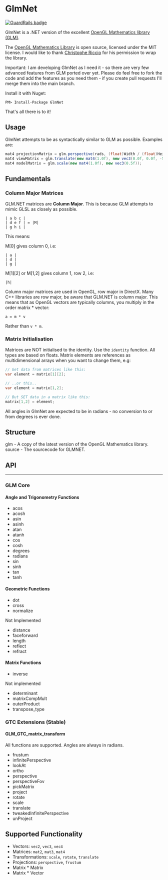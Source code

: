 GlmNet
======

[![GuardRails badge](https://badges.production.guardrails.io/dwmkerr/glmnet.svg)](https://www.guardrails.io)

GlmNet is a .NET version of the excellent [OpenGL Mathematics library (GLM)](http://glm.g-truc.net/).

The [OpenGL Mathematics Library](http://glm.g-truc.net/) is open source, licensed under the MIT license. I would like to thank [Christophe Riccio](http://www.g-truc.net/) for his permission to wrap the library.

Important: I am developing GlmNet as I need it - so there are very few advanced features from GLM ported over yet. Please do feel free to fork the code and add the features as you need them - if you create pull requests I'll merge them into the main branch.

Install it with Nuget:

````
PM> Install-Package GlmNet
````

That's all there is to it!

Usage
-----

GlmNet attempts to be as syntactically similar to GLM as possible. Examples are:

````csharp
mat4 projectionMatrix = glm.perspective(rads, (float)Width / (float)Height, 0.1f, 100.0f);
mat4 viewMatrix = glm.translate(new mat4(1.0f), new vec3(0.0f, 0.0f, -5.0f));
mat4 modelMatrix = glm.scale(new mat4(1.0f), new vec3(0.5f));
````

Fundamentals
------------

### Column Major Matrices

GLM.NET matrices are **Column Major**. This is because GLM attempts to mimic GLSL as closely as possible.

    | a b c |
    | d e f | = |M|
    | g h i |

This means:

M[0] gives column 0, i.e:

    | a |
    | d |
    | g |

M[1][2] or M[1,2] gives column 1, row 2, i.e:

    |h|

Column major matrices are used in OpenGL, row major in DirectX. Many C++ libraries are row major,
be aware that GLM.NET is column major. This means that as OpenGL vectors are typically columns, 
you multiply in the order matrix * vector:

    a = m * v

Rather than `v * m`.

### Matrix Initialisation

Matrices are NOT initialised to the identity. Use the `identity` function.
All types are based on floats.
Matrix elements are references as multidimensional arrays when you want to change them, e.g:

```cs
// Get data from matrices like this:
var element = matrix[1][2];

// ..or this..
var element = matrix[1,2];

// But SET data in a matrix like this:
matrix[1,2] = element;
```

All angles in GlmNet are expected to be in radians - no conversion to or from degrees is ever done.


Structure
---------

glm - A copy of the latest version of the OpenGL Mathematics library.
source - The sourcecode for GLMNET.

## API
---

### GLM Core

#### Angle and Trigonometry Functions

 * acos
 * acosh
 * asin
 * asinh
 * atan
 * atanh
 * cos
 * cosh
 * degrees
 * radians
 * sin
 * sinh
 * tan
 * tanh

#### Geometric Functions

* dot
* cross
* normalize

Not Implemented

* distance
* faceforward
* length
* reflect
* refract 

#### Matrix Functions

 * inverse

Not implemented 

 * determinant
 * matrixCompMult
 * outerProduct
 * transpose_type

### GTC Extensions (Stable)

#### GLM_GTC_matrix_transform

All functions are supported. Angles are always in radians.

 * frustum
 * infinitePerspective
 * lookAt
 * ortho
 * perspective
 * perspectiveFov
 * pickMatrix
 * project
 * rotate
 * scale
 * translate
 * tweakedInfinitePerspective
 * unProject

Supported Functionality
-----------------------

 * Vectors: ``vec2``, ``vec3``, ``vec4``
 * Matrices: ``mat2``, ``mat3``, ``mat4``
 * Transformations: ``scale``, ``rotate``, ``translate``
 * Projections: ``perspective``, ``frustum``
 * Matrix * Matrix
 * Matrix * Vector
